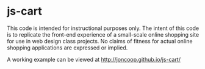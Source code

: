 # js-cart

This code is intended for instructional purposes only. The intent of this code is to replicate the front-end experience of a small-scale online shopping site for use in web design class projects. No claims of fitness for actual online shopping applications are expressed or implied.

A working example can be viewed at http://joncoop.github.io/js-cart/
